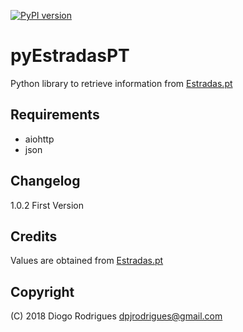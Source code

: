 [![PyPI version](https://badge.fury.io/py/pyEstradasPT.svg)](https://badge.fury.io/py/pyEstradasPT)

# pyEstradasPT
Python library to retrieve information from [Estradas.pt](http://estradas.pt)

## Requirements
- aiohttp
- json

## Changelog

1.0.2 First Version

## Credits
Values are obtained from [Estradas.pt](http://estradas.pt)

## Copyright

(C) 2018 Diogo Rodrigues <dpjrodrigues@gmail.com> 
